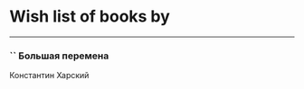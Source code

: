 # Wish list of books by [](https://plus.google.com/u/0/111586810468624698331/)
---

### `` Большая перемена
Константин Харский

